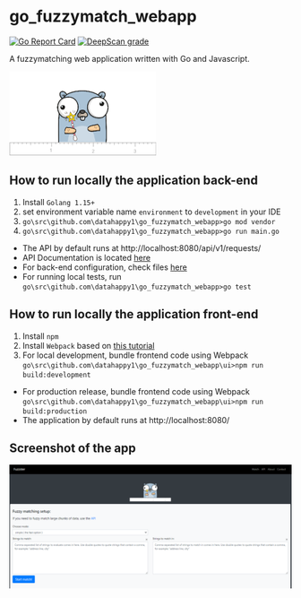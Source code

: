 # go_fuzzymatch_webapp

[![Go Report Card](https://goreportcard.com/badge/github.com/datahappy1/go_fuzzymatch_webapp)](https://goreportcard.com/report/github.com/datahappy1/go_fuzzymatch_webapp)
[![DeepScan grade](https://deepscan.io/api/teams/13362/projects/16364/branches/348988/badge/grade.svg)](https://deepscan.io/dashboard#view=project&tid=13362&pid=16364&bid=348988)

A fuzzymatching web application written with Go and Javascript. 

![image](https://github.com/datahappy1/go_fuzzymatch_webapp/blob/main/ui/dist/img/gopher_logo_ruler_small.png)

## How to run locally the application back-end
1) Install `Golang 1.15+`
2) set environment variable name `environment` to `development` in your IDE
3) `go\src\github.com\datahappy1\go_fuzzymatch_webapp>go mod vendor`
4) `go\src\github.com\datahappy1\go_fuzzymatch_webapp>go run main.go`
- The API by default runs at http://localhost:8080/api/v1/requests/
- API Documentation is located [here](https://github.com/datahappy1/go_fuzzymatch_webapp/blob/main/ui/javascript_src/api_documentation.js)
- For back-end configuration, check files [here](https://github.com/datahappy1/go_fuzzymatch_webapp/tree/main/api/config)
- For running local tests, run `go\src\github.com\datahappy1\go_fuzzymatch_webapp>go test`

## How to run locally the application front-end
1) Install `npm`
2) Install `Webpack` based on [this tutorial](https://webpack.js.org/guides/installation/)
3) For local development, bundle frontend code using Webpack `go\src\github.com\datahappy1\go_fuzzymatch_webapp\ui>npm run build:development`
- For production release, bundle frontend code using Webpack `go\src\github.com\datahappy1\go_fuzzymatch_webapp\ui>npm run build:production`
- The application by default runs at http://localhost:8080/

## Screenshot of the app
![image](https://github.com/datahappy1/go_fuzzymatch_webapp/blob/main/app_screenshot.PNG)